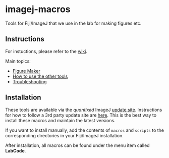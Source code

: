 # imagej-macros

Tools for Fiji/ImageJ that we use in the lab for making figures etc.

## Instructions


For instuctions, please refer to the [wiki](https://github.com/quantixed/imagej-macros/wiki). 

Main topics:

* [Figure Maker](https://github.com/quantixed/imagej-macros/wiki/Figure-Maker)
* [How to use the other tools](https://github.com/quantixed/imagej-macros/wiki/Other-Utilities-and-Helpful-Routines)
* [Troubleshooting](https://github.com/quantixed/imagej-macros/wiki/Troubleshooting)


## Installation

These tools are available via the *quantixed* ImageJ [update site](http://sites.imagej.net/Quantixed/).
Instructions for how to follow a 3rd party update site are [here](http://imagej.net/How_to_follow_a_3rd_party_update_site).
This is the best way to install these macros and maintain the latest versions.

If you want to install manually, add the contents of `macros` and `scripts` to the corresponding directories in your Fiji/ImageJ installation.

After installation, all macros can be found under the menu item called **LabCode**.
